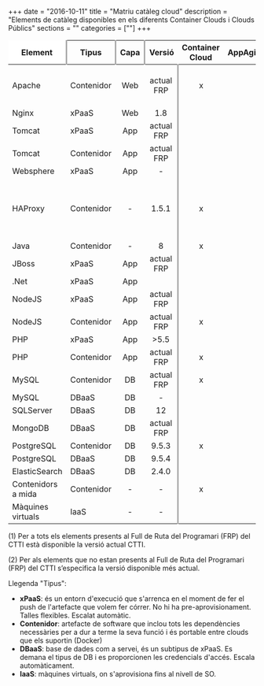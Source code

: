 +++
date        = "2016-10-11"
title       = "Matriu catàleg cloud"
description = "Elements de catàleg disponibles en els diferents Container Clouds i Clouds Públics"
sections    = ""
categories  = [""]
+++


Element            |Tipus       | Capa  |Versió |Container Cloud  |AppAgile  |Bluemix |Azure  |Compose  |Observacions
-------            |------      |:-----:|:-----:|:-----:|:-----:|:------:|:-----:|:-----:|-------------
Apache             | Contenidor |Web    |actual FRP    |x      |       |x       |       ||Amb o sense GICAR. Amb GICAR només a CPD Privat   
Nginx              | xPaaS      |Web    |1.8    |       |       |x       |       ||   
Tomcat             | xPaaS      |App    |actual FRP      |      |       |x       |       || 
Tomcat             | Contenidor |App    |actual FRP      |      |       |x       |       || 
Websphere          | xPaaS      |App    |-      |       |       |x       |       || 
HAProxy            | Contenidor |-      |1.5.1  |x      |       |x       |       ||Balanceig de contenidors arrencats amb docker-compose a Bluemix 
Java               | Contenidor |-      |8      |x      |       |x       |       ||
JBoss              | xPaaS      |App    |actual FRP      |      |       |x        |       || 
.Net               | xPaaS      |App    |       |       |       |       |x      || 
NodeJS             | xPaaS      |App    |actual FRP    |      |       |x       |       || 
NodeJS             | Contenidor |App    |actual FRP    |x      |       |x       |       || 
PHP                | xPaaS      |App    |>5.5   |      |       |x       |       ||    
PHP                | Contenidor |App    |actual FRP    |x      |       |x       |       ||    
MySQL              | Contenidor |DB     |actual FRP    |x      |       |x       |       ||    
MySQL              | DBaaS      |DB     |-      |       |       |       |       |x  |Beta    
SQLServer          | DBaaS      |DB     |12    |       |       |        |x      |  || 
MongoDB            | DBaaS      |DB     |actual FRP    |       |       |       |       |x  ||    
PostgreSQL         | Contenidor |DB     |9.5.3  |x      |       |       |       |x  |    
PostgreSQL         | DBaaS      |DB     |9.5.4  |       |       |       |       |x  |    
ElasticSearch      | DBaaS      |DB     |2.4.0  |       |       |       |       |x  |    
Contenidors a mida | Contenidor |-      |-      |x      |       |x       |       ||
Màquines virtuals  | IaaS       |-      |-      |      |      |        |x      || 

(1) Per a tots els elements presents al Full de Ruta del Programari (FRP) del CTTI està disponible la versió actual CTTI.

(2) Per als elements que no estan presents al Full de Ruta del Programari (FRP) del CTTI s’especifica la versió disponible més actual.

Llegenda "Tipus":

- **xPaaS**: és un entorn d'execució que s'arrenca en el moment de fer el push de l'artefacte que volem fer córrer. No hi ha pre-aprovisionament. Talles flexibles. Escalat automàtic.
- **Contenidor**: artefacte de software que inclou tots les dependències necessàries per a dur a terme la seva funció i és portable entre clouds que els suportin (Docker)  
- **DBaaS**: base de dades com a servei, és un subtipus de xPaaS. Es demana el tipus de DB i es proporcionen les credencials d'accés. Escala automàticament.
- **IaaS**: màquines virtuals, on s'aprovisiona fins al nivell de SO.

<style>
	table tr:first-child th:first-child, table tr:first-child th:last-child{
		background-color:#fff;
	}
	table tr:first-child th:first-child{
		border-top: none!important;
		border-left:none!important;
	}
	table tr:first-child th:last-child{
		border-top: none!important;
		border-right:none!important;
	}

	table tr:nth-child(1) th:nth-child(1), 
	table tr:nth-child(1) th:nth-child(2), 
	table tr:nth-child(1) th:nth-child(3),
	table tr:nth-child(2) th:nth-child(4), 
	table tr:nth-child(2) th:nth-child(8), 
	table tr:nth-child(2) th:nth-child(10),
	table tr td:nth-child(4), 
	table tr td:nth-child(8), 
	table tr td:nth-child(10){
		border-right: 3px solid #aaa;
	}
</style>

<script src="https://cdn.datatables.net/1.10.12/js/jquery.dataTables.min.js"></script>
<script>
	$(document).ready(function() {
		//Data table plugin
    	$('table').DataTable( {
	        "paging": false,
	        "info" : false,
	        "ordering": false,
	        "language":{
	        	"search" : "<strong>Cerca:</strong> ",
		        "infoEmpty": "No hi ha registres",
	        	"zeroRecords": "No s'han trobat registres"
	        },
	        initComplete: function () {
	            this.api().columns().every( function (col_index) {
	                var column = this;
	                if(col_index===3 || col_index===9){
	                	$("<p>&nbsp;</p>").appendTo($(column.header()));
	                	return;
	                }
	                var select = $('<select><option value=""></option></select>')
	                    .appendTo( $(column.header()) )
	                    .on( 'change', function () {
	                        var val = $.fn.dataTable.util.escapeRegex(
	                            $(this).val()
	                        );
	 
	                        column
	                            .search( val ? '^'+val+'$' : '', true, false )
	                            .draw();
	                    } );
	 
	                column.data().unique().sort().each( function ( d, j ) {
	                    select.append( '<option value="'+d+'">'+d+'</option>' )
	                });
	            });

	            //adds header private/public
	            $("<tr><th colspan='4'></th><th colspan='2'>Privat</th><th colspan='3'>Públic</th><th colspan='1'></th></tr>").insertBefore($("table thead tr"));
	        }	        
    	});
	});
</script>
